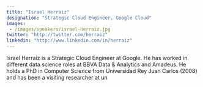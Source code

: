 ```yaml
---
title: "Israel Herraiz"
designation: "Strategic Cloud Engineer, Google Cloud"
images: 
 - /images/speakers/israel-herraiz.jpg
twitter: "http://twitter.com/herraiz"
linkedin: "http://www.linkedin.com/in/herraiz"
---
```


Israel Herraiz is a Strategic Cloud Engineer at Google. He has worked in different data science roles at BBVA Data & Analytics and Amadeus. He holds a PhD in Computer Science from Universidad Rey Juan Carlos (2008) and has been a visiting researcher at un